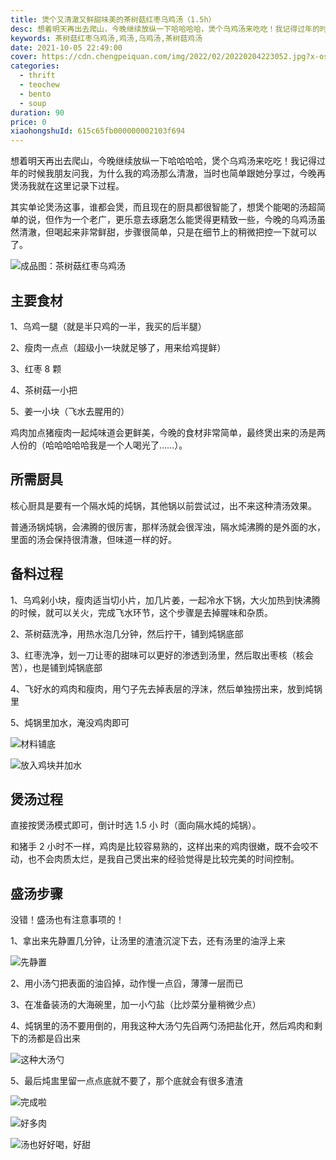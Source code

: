 ```yaml
---
title: 煲个又清澈又鲜甜味美的茶树菇红枣乌鸡汤（1.5h）
desc: 想着明天再出去爬山，今晚继续放纵一下哈哈哈哈，煲个乌鸡汤来吃吃！我记得过年的时候我朋友问我，为什么我的鸡汤那么清澈，当时也简单跟她分享过，今晚再煲汤我就在这里记录下过程。
keywords: 茶树菇红枣乌鸡汤,鸡汤,乌鸡汤,茶树菇鸡汤
date: 2021-10-05 22:49:00
cover: https://cdn.chengpeiquan.com/img/2022/02/20220204223052.jpg?x-oss-process=image/interlace,1
categories:
  - thrift
  - teochew
  - bento
  - soup
duration: 90
price: 0
xiaohongshuId: 615c65fb000000002103f694
---
```


想着明天再出去爬山，今晚继续放纵一下哈哈哈哈，煲个乌鸡汤来吃吃！我记得过年的时候我朋友问我，为什么我的鸡汤那么清澈，当时也简单跟她分享过，今晚再煲汤我就在这里记录下过程。

其实单论煲汤这事，谁都会煲，而且现在的厨具都很智能了，想煲个能喝的汤超简单的说，但作为一个老广，更乐意去琢磨怎么能煲得更精致一些，今晚的乌鸡汤虽然清澈，但喝起来非常鲜甜，步骤很简单，只是在细节上的稍微把控一下就可以了。

![成品图：茶树菇红枣乌鸡汤](https://cdn.chengpeiquan.com/img/2022/02/20220204223303.jpg?x-oss-process=image/interlace,1)

## 主要食材

1、乌鸡一腿（就是半只鸡的一半，我买的后半腿）

2、瘦肉一点点（超级小一块就足够了，用来给鸡提鲜）

3、红枣 8 颗

4、茶树菇一小把

5、姜一小块（飞水去腥用的）

鸡肉加点猪瘦肉一起炖味道会更鲜美，今晚的食材非常简单，最终煲出来的汤是两人份的（哈哈哈哈哈我是一个人喝光了……）。

## 所需厨具

核心厨具是要有一个隔水炖的炖锅，其他锅以前尝试过，出不来这种清汤效果。

普通汤锅炖锅，会沸腾的很厉害，那样汤就会很浑浊，隔水炖沸腾的是外面的水，里面的汤会保持很清澈，但味道一样的好。

## 备料过程

1、乌鸡剁小块，瘦肉适当切小片，加几片姜，一起冷水下锅，大火加热到快沸腾的时候，就可以关火，完成飞水环节，这个步骤是去掉腥味和杂质。

2、茶树菇洗净，用热水泡几分钟，然后拧干，铺到炖锅底部

3、红枣洗净，划一刀让枣的甜味可以更好的渗透到汤里，然后取出枣核（核会苦），也是铺到炖锅底部

4、飞好水的鸡肉和瘦肉，用勺子先去掉表层的浮沫，然后单独捞出来，放到炖锅里

5、炖锅里加水，淹没鸡肉即可

![材料铺底](https://cdn.chengpeiquan.com/img/2022/02/20220204223300.jpg?x-oss-process=image/interlace,1)

![放入鸡块并加水](https://cdn.chengpeiquan.com/img/2022/02/20220204223301.jpg?x-oss-process=image/interlace,1)

## 煲汤过程

直接按煲汤模式即可，倒计时选 1.5 小 时（面向隔水炖的炖锅）。

和猪手 2 小时不一样，鸡肉是比较容易熟的，这样出来的鸡肉很嫩，既不会咬不动，也不会肉质太烂，是我自己煲出来的经验觉得是比较完美的时间控制。

## 盛汤步骤

没错！盛汤也有注意事项的！

1、拿出来先静置几分钟，让汤里的渣渣沉淀下去，还有汤里的油浮上来

![先静置](https://cdn.chengpeiquan.com/img/2022/02/20220204223302.jpg?x-oss-process=image/interlace,1)

2、用小汤勺把表面的油舀掉，动作慢一点舀，薄薄一层而已

3、在准备装汤的大海碗里，加一小勺盐（比炒菜分量稍微少点）

4、炖锅里的汤不要用倒的，用我这种大汤勺先舀两勺汤把盐化开，然后鸡肉和剩下的汤都是舀出来

![这种大汤勺](https://cdn.chengpeiquan.com/img/2022/02/20220204223306.jpg?x-oss-process=image/interlace,1)

5、最后炖盅里留一点点底就不要了，那个底就会有很多渣渣

![完成啦](https://cdn.chengpeiquan.com/img/2022/02/20220204223259.jpg?x-oss-process=image/interlace,1)

![好多肉](https://cdn.chengpeiquan.com/img/2022/02/20220204223304.jpg?x-oss-process=image/interlace,1)

![汤也好好喝，好甜](https://cdn.chengpeiquan.com/img/2022/02/20220204223305.jpg?x-oss-process=image/interlace,1)
